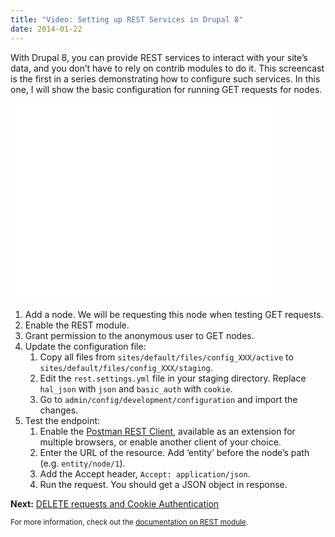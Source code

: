 ```yaml
---
title: "Video: Setting up REST Services in Drupal 8"
date: 2014-01-22
---
```

<p>With Drupal 8, you can provide REST services to interact with your site&rsquo;s data, and you don&rsquo;t have to rely on contrib modules to do it. This screencast is the first in a series demonstrating how to configure such services. In this one, I will show the basic configuration for running GET requests for nodes.</p>
<iframe width="420" height="315" src="//www.youtube.com/embed/0mTTfCZ8Iac" frameborder="0" allowfullscreen></iframe>
<ol>
  <li>Add a node. We will be requesting this node when testing GET requests.</li>
  <li>Enable the REST module.</li>
  <li>Grant permission to the anonymous user to GET nodes.</li>
  <li>Update the configuration file:
      <ol>
          <li>Copy all files from <code>sites/default/files/config_XXX/active</code> to <code>sites/default/files/config_XXX/staging</code>.</li>
          <li>Edit the <code>rest.settings.yml</code> file in your staging directory. Replace <code>hal_json</code> with <code>json</code> and <code>basic_auth</code> with <code>cookie</code>.</li>
          <li>Go to <code>admin/config/development/configuration</code> and import the changes.</li>
      </ol>
  </li>
  <li>Test the endpoint:
      <ol>
          <li>Enable the <a href="http://www.getpostman.com/">Postman REST Client</a>, available as an extension for multiple browsers, or enable another client of your choice.</li>
          <li>Enter the URL of the resource. Add &lsquo;entity&rsquo; before the node&rsquo;s path (e.g. <code>entity/node/1</code>).</li>
          <li>Add the Accept header, <code>Accept: application/json</code>.</li>
          <li>Run the request. You should get a JSON object in response.</li>
      </ol>
  </li>
</ol>

<p><strong>Next:</strong> <a href="/blog/2014/01/24/delete-requests-cookie-authentication-drupal-8-rest/">DELETE requests and Cookie Authentication</a></p>

<small>For more information, check out the <a href="https://drupal.org/documentation/modules/rest">documentation on REST module</a>.</small>
